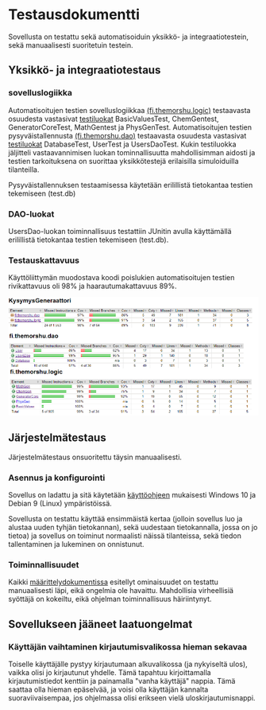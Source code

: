 # Testausdokumentti

Sovellusta on testattu sekä automatisoiduin yksikkö- ja integraatiotestein, sekä manuaalisesti suoritetuin testein.

## Yksikkö- ja integraatiotestaus

### sovelluslogiikka

Automatisoitujen testien sovelluslogiikkaa [(fi.themorshu.logic)](https://github.com/TheMorshu/otm-harjoitustyo/tree/master/KysymysGeneraattori/src/main/java/fi/themorshu/logic) testaavasta osuudesta vastasivat [testiluokat](https://github.com/TheMorshu/otm-harjoitustyo/tree/master/KysymysGeneraattori/src/test/java/fi/themorshu/logic) BasicValuesTest, ChemGentest, GeneratorCoreTest, MathGentest ja PhysGenTest. Automatisoitujen testien pysyväistallennusta [(fi.themorshu.dao)](https://github.com/TheMorshu/otm-harjoitustyo/tree/master/KysymysGeneraattori/src/main/java/fi/themorshu/dao) testaavasta osuudesta vastasivat [testiluokat](https://github.com/TheMorshu/otm-harjoitustyo/tree/master/KysymysGeneraattori/src/test/java/fi/themorshu/dao) DatabaseTest, UserTest ja UsersDaoTest. Kukin testiluokka jäljitteli vastaavannimisen luokan tominnallisuutta mahdollisimman aidosti ja testien tarkoituksena on suorittaa yksikkötestejä erilaisilla simuloiduilla tilanteilla.

Pysyväistallennuksen testaamisessa käytetään erilillistä tietokantaa testien tekemiseen (test.db)

### DAO-luokat

UsersDao-luokan toiminnallisuus testattiin JUnitin avulla käyttämällä erilillistä tietokantaa testien tekemiseen (test.db).

### Testauskattavuus

Käyttöliittymän muodostava koodi poislukien automatisoitujen testien rivikattavuus oli 98% ja haarautumakattavuus 89%.

<img src="https://raw.githubusercontent.com/TheMorshu/otm-harjoitustyo/master/dokumentaatio/tests.png" width="800">


## Järjestelmätestaus

Järjestelmätestaus onsuoritettu täysin manuaalisesti.

### Asennus ja konfigurointi

Sovellus on ladattu ja sitä käytetään [käyttöohjeen](https://github.com/TheMorshu/otm-harjoitustyo/tree/master/dokumentaatio/kayttoohje.md) mukaisesti Windows 10 ja Debian 9 (Linux) ympäristöissä.

Sovellusta on testattu käyttää ensimmäistä kertaa (jolloin sovellus luo ja alustaa uuden tyhjän tietokannan), sekä uudestaan tietokannalla, jossa on jo tietoa) ja sovellus on toiminut normaalisti näissä tilanteissa, sekä tiedon tallentaminen ja lukeminen on onnistunut.

### Toiminnallisuudet

Kaikki [määrittelydokumentissa](https://github.com/TheMorshu/otm-harjoitustyo/tree/master/dokumentaatio/maarittelydokumentti.md) esitellyt ominaisuudet on testattu manuaalisesti läpi, eikä ongelmia ole havaittu. Mahdollisia virheellisiä syöttäjä on kokeiltu, eikä ohjelman toiminnallisuus häiriintynyt.


## Sovellukseen jääneet laatuongelmat

### Käyttäjän vaihtaminen kirjautumisvalikossa hieman sekavaa

Toiselle käyttäjälle pystyy kirjautumaan alkuvalikossa (ja nykyiseltä ulos), vaikka olisi jo kirjautunut yhdelle. Tämä tapahtuu kirjoittamalla kirjautumistiedot kenttiin ja painamalla "vanha käyttäjä" nappia. Tämä saattaa olla hieman epäselvää, ja voisi olla käyttäjän kannalta suoraviivaisempaa, jos ohjelmassa olisi erikseen vielä uloskirjautumisnappi.


